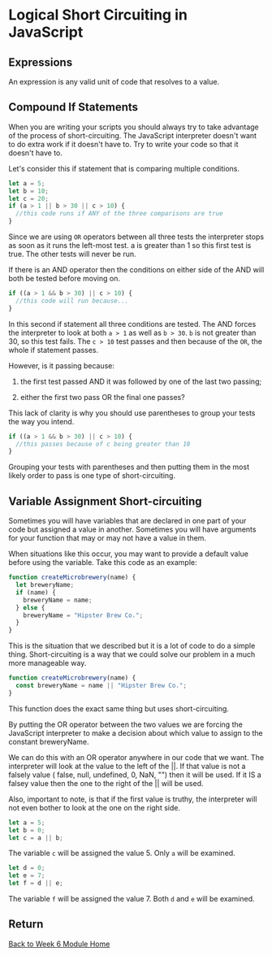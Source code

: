 # Logical Short Circuiting in JavaScript

## Expressions

An expression is any valid unit of code that resolves to a value.

## Compound If Statements

When you are writing your scripts you should always try to take advantage of the process of short-circuiting. The JavaScript interpreter doesn't want to do extra work if it doesn't have to. Try to write your code so that it doesn't have to.

Let's consider this if statement that is comparing multiple conditions.

```js
let a = 5;
let b = 10;
let c = 20;
if (a > 1 || b > 30 || c > 10) {
  //this code runs if ANY of the three comparisons are true
}
```

Since we are using `OR` operators between all three tests the interpreter stops as soon as it runs the left-most test. a is greater than 1 so this first test is true. The other tests will never be run.

If there is an AND operator then the conditions on either side of the AND will both be tested before moving on.

```js
if ((a > 1 && b > 30) || c > 10) {
  //this code will run because...
}
```

In this second if statement all three conditions are tested. The AND forces the interpreter to look at both `a > 1` as well as `b > 30`. `b` is not greater than 30, so this test fails. The `c > 10` test passes and then because of the `OR`, the whole if statement passes.

However, is it passing because:

1. the first test passed AND it was followed by one of the last two passing;

2. either the first two pass OR the final one passes?

This lack of clarity is why you should use parentheses to group your tests the way you intend.

```js
if ((a > 1 && b > 30) || c > 10) {
  //this passes because of c being greater than 10
}
```

Grouping your tests with parentheses and then putting them in the most likely order to pass is one type of short-circuiting.

## Variable Assignment Short-circuiting

Sometimes you will have variables that are declared in one part of your code but assigned a value in another. Sometimes you will have arguments for your function that may or may not have a value in them.

When situations like this occur, you may want to provide a default value before using the variable. Take this code as an example:

```js
function createMicrobrewery(name) {
  let breweryName;
  if (name) {
    breweryName = name;
  } else {
    breweryName = "Hipster Brew Co.";
  }
}
```

This is the situation that we described but it is a lot of code to do a simple thing. Short-circuiting is a way that we could solve our problem in a much more manageable way.

```js
function createMicrobrewery(name) {
  const breweryName = name || "Hipster Brew Co.";
}
```

This function does the exact same thing but uses short-circuiting.

By putting the OR operator between the two values we are forcing the JavaScript interpreter to make a decision about which value to assign to the constant breweryName.

We can do this with an OR operator anywhere in our code that we want. The interpreter will look at the value to the left of the ||. If that value is not a falsely value ( false, null, undefined, 0, NaN, "") then it will be used. If it IS a falsey value then the one to the right of the || will be used.

Also, important to note, is that if the first value is truthy, the interpreter will not even bother to look at the one on the right side.

```js
let a = 5;
let b = 0;
let c = a || b;
```

The variable `c` will be assigned the value 5. Only `a` will be examined.

```js
let d = 0;
let e = 7;
let f = d || e;
```

The variable `f` will be assigned the value 7. Both `d` and `e` will be examined.

<YouTube
    title="Logical Short Circuiting"
    url="https://www.youtube.com/embed/MR0ohAODlOI"
 />

## Return

[Back to Week 6 Module Home](./README.md)
